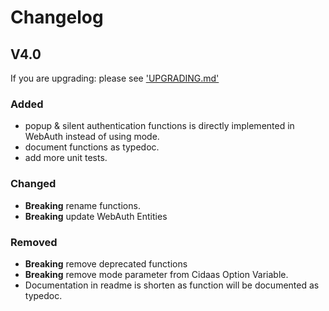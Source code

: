 # Changelog

## V4.0

If you are upgrading: please see ['UPGRADING.md'](UPGRADING.md)

### Added
- popup & silent authentication functions is directly implemented in WebAuth instead of using mode.
- document functions as typedoc.
- add more unit tests.

### Changed
- **Breaking** rename functions.
- **Breaking** update WebAuth Entities

### Removed
- **Breaking** remove deprecated functions
- **Breaking** remove mode parameter from Cidaas Option Variable.
- Documentation in readme is shorten as function will be documented as typedoc.